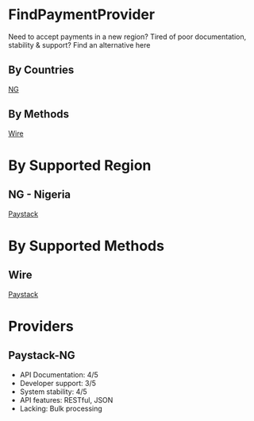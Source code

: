 # FindPaymentProvider
Need to accept payments in a new region? Tired of poor documentation, stability &amp; support? Find an alternative here

## By Countries
[NG](#by-supported-region)

## By Methods
[Wire](#by-supported-methods)


# By Supported Region
## NG - Nigeria
[Paystack](#paystack-ng)

# By Supported Methods
## Wire
[Paystack](#paystack-ng)

# Providers
## Paystack-NG
* API Documentation: 4/5
* Developer support: 3/5
* System stability: 4/5
* API features: RESTful, JSON
* Lacking: Bulk processing
